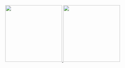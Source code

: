 

<div align="left">
  <a href="https://github.com/OliveiraAnna99">
  <img height="180em" src="https://github-readme-stats.vercel.app/api?username=OliveiraAnna99&show_icons=true&theme=jolly&include_all_commits=true&count_private=true"/>
  <img height="180em" src="https://github-readme-stats.vercel.app/api/top-langs/?username=OliveiraAnna99&layout=compact&langs_count=10&theme=jolly"/>
</div>
